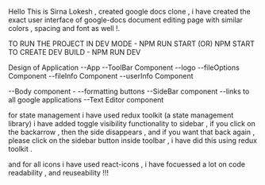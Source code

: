 Hello This is Sirna Lokesh , created google docs clone , i have created the exact user interface of google-docs document editing page with similar colors , spacing and font as well !.

TO RUN THE PROJECT IN DEV MODE - NPM RUN START (OR) NPM START
TO CREATE DEV BUILD - NPM RUN DEV 

Design of Application
--App
  --ToolBar Component
    --logo
    --fileOptions Component
    --fileInfo Component
    --userInfo Component

  --Body component -
    --formatting buttons
    --SideBar component
        --links to all google applications
    --Text Editor component

for state management i have used redux toolkit (a state management library)
i have added toggle visibility functionality to sidebar , if you click on the backarrow , then the side disappears , and if you want that back again , please click on the sidebar button inside toolbar , i have did this using redux toolkit .

and for all icons i have used react-icons , i have focuessed a lot on code readability , and reuseability !!!